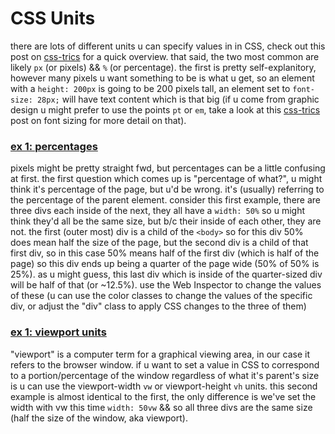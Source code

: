# CSS Units

there are lots of different units u can specify values in in CSS, check out this post on [css-trics](https://css-tricks.com/the-lengths-of-css/) for a quick overview. that said, the two most common are likely `px` (or pixels) && `%` (or percentage). the first is pretty self-explanitory, however many pixels u want something to be is what u get, so an element with a `height: 200px` is going to be 200 pixels tall, an element set to `font-size: 28px;` will have text content which is that big (if u come from graphic design u might prefer to use the points `pt` or `em`, take a look at this [css-trics](https://css-tricks.com/css-font-size/) post on font sizing for more detail on that).

### [ex 1: percentages](https://nbriz.github.io/intro2netart/notes/css/demos/demoscss-units-ex1.html)

pixels might be pretty straight fwd, but percentages can be a little confusing at first. the first question which comes up is "percentage of what?", u might think it's percentage of the page, but u'd be wrong. it's (usually) referring to the percentage of the parent element. consider this first example, there are three divs each inside of the next, they all have a `width: 50%` so u might think they'd all be the same size, but b/c their inside of each other, they are not. the first (outer most) div is a child of the `<body>` so for this div 50% does mean half the size of the page, but the second div is a child of that first div, so in this case 50% means half of the first div (which is half of the page) so this div ends up being a quarter of the page wide (50% of 50% is 25%). as u might guess, this last div which is inside of the quarter-sized div will be half of that (or ~12.5%). use the Web Inspector to change the values of these (u can use the color classes to change the values of the specific div, or adjust the "div" class to apply CSS changes to the three of them)

### [ex 1: viewport units](https://nbriz.github.io/intro2netart/notes/css/demos/demoscss-units-ex2.html)

"viewport" is a computer term for a graphical viewing area, in our case it refers to the browser window. if u want to set a value in CSS to correspond to a portion/percentage of the window regardless of what it's parent's size is u can use the viewport-width `vw` or viewport-height `vh` units. this second example is almost identical to the first, the only difference is we've set the width with vw this time `width: 50vw` && so all three divs are the same size (half the size of the window, aka viewport).
